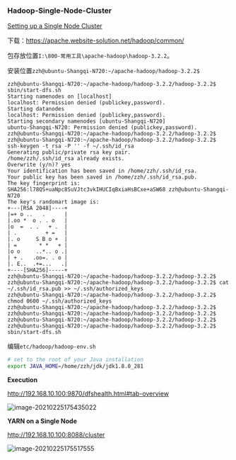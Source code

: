 ### Hadoop-Single-Node-Cluster

[Setting up a Single Node Cluster](https://hadoop.apache.org/docs/stable/hadoop-project-dist/hadoop-common/SingleCluster.html)

下载：https://apache.website-solution.net/hadoop/common/

包存放位置`I:\800-常用工具\apache-hadoop\hadoop-3.2.2`。

安装位置`zzh@ubuntu-Shangqi-N720:~/apache-hadoop/hadoop-3.2.2$`



```shell
zzh@ubuntu-Shangqi-N720:~/apache-hadoop/hadoop-3.2.2/hadoop-3.2.2$ sbin/start-dfs.sh
Starting namenodes on [localhost]
localhost: Permission denied (publickey,password).
Starting datanodes
localhost: Permission denied (publickey,password).
Starting secondary namenodes [ubuntu-Shangqi-N720]
ubuntu-Shangqi-N720: Permission denied (publickey,password).
zzh@ubuntu-Shangqi-N720:~/apache-hadoop/hadoop-3.2.2/hadoop-3.2.2$
zzh@ubuntu-Shangqi-N720:~/apache-hadoop/hadoop-3.2.2/hadoop-3.2.2$ ssh-keygen -t rsa -P '' -f ~/.ssh/id_rsa
Generating public/private rsa key pair.
/home/zzh/.ssh/id_rsa already exists.
Overwrite (y/n)? yes
Your identification has been saved in /home/zzh/.ssh/id_rsa.
Your public key has been saved in /home/zzh/.ssh/id_rsa.pub.
The key fingerprint is:
SHA256:l78QS+uaNpc8SuVJtc3vkIHUCIqBxiaHsBCxe+aSW68 zzh@ubuntu-Shangqi-N720
The key's randomart image is:
+---[RSA 2048]----+
|=+ o ..   .      |
|.oo *  o . . o   |
|o  =  . .   + .  |
| .         + =   |
|. o     S B o +  |
| =       * *   + |
|o o     ..*.. o .|
| + .   .oo=. . o |
|. E..  .+=...   .|
+----[SHA256]-----+
zzh@ubuntu-Shangqi-N720:~/apache-hadoop/hadoop-3.2.2/hadoop-3.2.2$
zzh@ubuntu-Shangqi-N720:~/apache-hadoop/hadoop-3.2.2/hadoop-3.2.2$ cat ~/.ssh/id_rsa.pub >> ~/.ssh/authorized_keys
zzh@ubuntu-Shangqi-N720:~/apache-hadoop/hadoop-3.2.2/hadoop-3.2.2$ chmod 0600 ~/.ssh/authorized_keys
zzh@ubuntu-Shangqi-N720:~/apache-hadoop/hadoop-3.2.2/hadoop-3.2.2$
zzh@ubuntu-Shangqi-N720:~/apache-hadoop/hadoop-3.2.2/hadoop-3.2.2$
zzh@ubuntu-Shangqi-N720:~/apache-hadoop/hadoop-3.2.2/hadoop-3.2.2$
zzh@ubuntu-Shangqi-N720:~/apache-hadoop/hadoop-3.2.2/hadoop-3.2.2$ sbin/start-dfs.sh
```



编辑`etc/hadoop/hadoop-env.sh`

```bash
# set to the root of your Java installation
export JAVA_HOME=/home/zzh/jdk/jdk1.8.0_281
```



**Execution**

http://192.168.10.100:9870/dfshealth.html#tab-overview

![image-20210225175435022](I:\700-repos\Notes\images\hadoop-start-01.png)



**YARN on a Single Node**

http://192.168.10.100:8088/cluster

![image-20210225175517555](I:\700-repos\Notes\images\hadoop-start-02.png)

